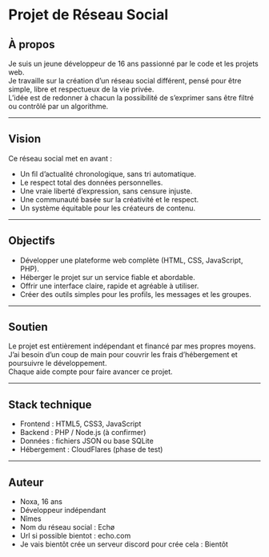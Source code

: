 # Projet de Réseau Social

## À propos
Je suis un jeune développeur de 16 ans passionné par le code et les projets web.  
Je travaille sur la création d’un réseau social différent, pensé pour être simple, libre et respectueux de la vie privée.  
L’idée est de redonner à chacun la possibilité de s’exprimer sans être filtré ou contrôlé par un algorithme.

---

## Vision
Ce réseau social met en avant :
- Un fil d’actualité chronologique, sans tri automatique.  
- Le respect total des données personnelles.  
- Une vraie liberté d’expression, sans censure injuste.  
- Une communauté basée sur la créativité et le respect.  
- Un système équitable pour les créateurs de contenu.

---

## Objectifs
- Développer une plateforme web complète (HTML, CSS, JavaScript, PHP).  
- Héberger le projet sur un service fiable et abordable.  
- Offrir une interface claire, rapide et agréable à utiliser.  
- Créer des outils simples pour les profils, les messages et les groupes.

---

## Soutien
Le projet est entièrement indépendant et financé par mes propres moyens.  
J’ai besoin d’un coup de main pour couvrir les frais d’hébergement et poursuivre le développement.  
Chaque aide compte pour faire avancer ce projet.

---

## Stack technique
- Frontend : HTML5, CSS3, JavaScript  
- Backend : PHP / Node.js (à confirmer)  
- Données : fichiers JSON ou base SQLite  
- Hébergement : CloudFlares (phase de test)

---

## Auteur
- Noxa, 16 ans  
- Développeur indépendant 
- Nîmes 
- Nom du réseau social : Echø
- Url si possible bientot : echo.com
- Je vais bientôt crée un serveur discord pour crée cela : Bientôt

